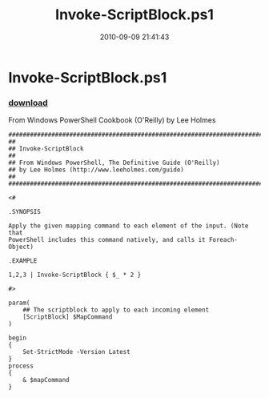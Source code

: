 ﻿---
pid:            2185
poster:         Lee Holmes
title:          Invoke-ScriptBlock.ps1
date:           2010-09-09 21:41:43
format:         posh
parent:         0
parent:         0

---

# Invoke-ScriptBlock.ps1

### [download](2185.ps1)

From Windows PowerShell Cookbook (O'Reilly) by Lee Holmes

```posh
##############################################################################
##
## Invoke-ScriptBlock
##
## From Windows PowerShell, The Definitive Guide (O'Reilly)
## by Lee Holmes (http://www.leeholmes.com/guide)
##
##############################################################################

<#

.SYNOPSIS

Apply the given mapping command to each element of the input. (Note that
PowerShell includes this command natively, and calls it Foreach-Object)

.EXAMPLE

1,2,3 | Invoke-ScriptBlock { $_ * 2 }

#>

param(
    ## The scriptblock to apply to each incoming element
    [ScriptBlock] $MapCommand
)

begin
{
    Set-StrictMode -Version Latest
}
process
{
    & $mapCommand
}
```
